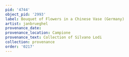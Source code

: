```yaml
---
pid: '4744'
object_pid: '2993'
label: Bouquet of Flowers in a Chinese Vase (Germany)
artist: janbrueghel
provenance_date:
provenance_location: Campione
provenance_text: Collection of Silvano Lodi
collection: provenance
order: '0217'
---
```

